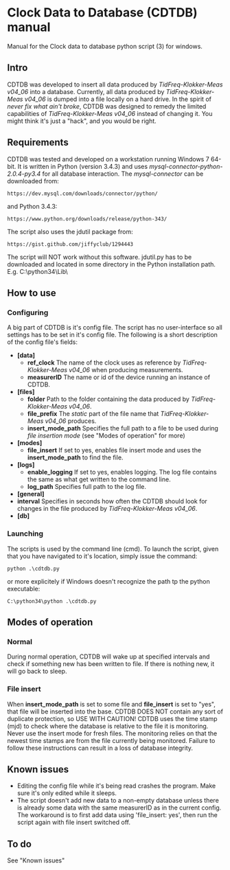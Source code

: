 # Clock Data to Database (CDTDB) manual
Manual for the Clock data to database python script (3) for windows.

## Intro
CDTDB was developed to insert all data produced by *TidFreq-Klokker-Meas v04_06* into a database. Currently, all data produced by *TidFreq-Klokker-Meas v04_06* is dumped into a file locally on a hard drive. In the spirit of *never fix what ain't broke*, CDTDB was designed to remedy the limited capabilities of *TidFreq-Klokker-Meas v04_06* instead of changing it. You might think it's just a "hack", and you would be right.

## Requirements
CDTDB was tested and developed on a workstation running Windows 7 64-bit. It is written in Python (version 3.4.3) and uses *mysql-connector-python-2.0.4-py3.4* for all database interaction. The *mysql-connector* can be downloaded from:

	https://dev.mysql.com/downloads/connector/python/

and Python 3.4.3:

	https://www.python.org/downloads/release/python-343/

The script also uses the jdutil package from:

	https://gist.github.com/jiffyclub/1294443

The script will NOT work without this software. jdutil.py has to be downloaded and located in some directory in the Python installation path. E.g. C:\python34\Lib\

## How to use

### Configuring
A big part of CDTDB is it's config file. The script has no user-interface so all settings has to be set in it's config file. The following is a short description of the config file's fields:

- **[data]**
  - **ref_clock** The name of the clock uses as reference by *TidFreq-Klokker-Meas v04_06* when producing measurements.
  - **measurerID** The name or id of the device running an instance of CDTDB. 
- **[files]**
  - **folder** Path to the folder containing the data produced by *TidFreq-Klokker-Meas v04_06*. 
  - **file_prefix** The *static* part of the file name that *TidFreq-Klokker-Meas v04_06* produces. 
  - **insert_mode_path** Specifies the full path to a file to be used during *file insertion mode* (see "Modes of operation" for more)
- **[modes]**
  - **file_insert** If set to yes, enables file insert mode and uses the **insert_mode_path** to find the file.
- **[logs]**
  - **enable_logging** If set to yes, enables logging. The log file contains the same as what get written to the command line.
  - **log_path** Specifies full path to the log file.
- **[general]**
 - **interval** Specifies in seconds how often the CDTDB should look for changes in the file produced by *TidFreq-Klokker-Meas v04_06*.
- **[db]**

### Launching
The scripts is used by the command line (cmd). To launch the script, given that you have navigated to it's location, simply issue the command:

	python .\cdtdb.py  	

or more explicitely if Windows doesn't recognize the path tp the python executable:

	C:\python34\python .\cdtdb.py
	

## Modes of operation
### Normal
During normal operation, CDTDB will wake up at specified intervals and check if something new has been written to file. If there is nothing new, it will go back to sleep.

### File insert
When **insert_mode_path** is set to some file and **file_insert** is set to "yes", that file will be inserted into the base. CDTDB DOES NOT contain any sort of duplicate protection, so USE WITH CAUTION!
CDTDB uses the time stamp (mjd) to check where the database is relative to the file it is monitoring. Never use the insert mode for fresh files. The monitoring relies on that the newest time stamps are from the file currently being monitored. Failure to follow these instructions can result in a loss of database integrity. 

## Known issues
- Editing the config file while it's being read crashes the program. Make sure it's only edited while it sleeps.
- The script doesn't add new data to a non-empty database unless there is already some data with the same measurerID as in the current config. The workaround is to first add data using 'file_insert: yes', then run the script again with file insert switched off.

## To do
See "Known issues"
